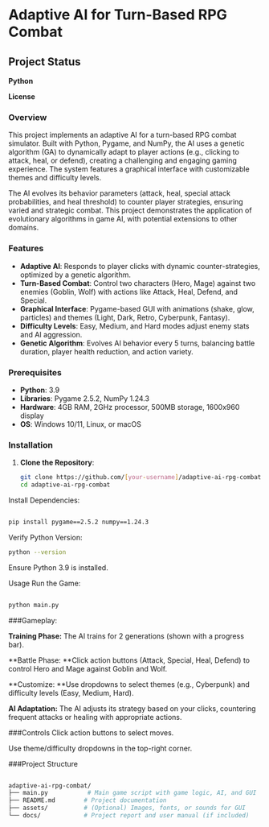 # Adaptive AI for Turn-Based RPG Combat

## Project Status

**Python**

**License**

### Overview

This project implements an adaptive AI for a turn-based RPG combat simulator. Built with Python, Pygame, and NumPy, the AI uses a genetic algorithm (GA) to dynamically adapt to player actions (e.g., clicking to attack, heal, or defend), creating a challenging and engaging gaming experience. The system features a graphical interface with customizable themes and difficulty levels.

The AI evolves its behavior parameters (attack, heal, special attack probabilities, and heal threshold) to counter player strategies, ensuring varied and strategic combat. This project demonstrates the application of evolutionary algorithms in game AI, with potential extensions to other domains.

### Features

- **Adaptive AI**: Responds to player clicks with dynamic counter-strategies, optimized by a genetic algorithm.
- **Turn-Based Combat**: Control two characters (Hero, Mage) against two enemies (Goblin, Wolf) with actions like Attack, Heal, Defend, and Special.
- **Graphical Interface**: Pygame-based GUI with animations (shake, glow, particles) and themes (Light, Dark, Retro, Cyberpunk, Fantasy).
- **Difficulty Levels**: Easy, Medium, and Hard modes adjust enemy stats and AI aggression.
- **Genetic Algorithm**: Evolves AI behavior every 5 turns, balancing battle duration, player health reduction, and action variety.

### Prerequisites

- **Python**: 3.9
- **Libraries**: Pygame 2.5.2, NumPy 1.24.3
- **Hardware**: 4GB RAM, 2GHz processor, 500MB storage, 1600x960 display
- **OS**: Windows 10/11, Linux, or macOS

### Installation

1. **Clone the Repository**:

   ```bash
   git clone https://github.com/[your-username]/adaptive-ai-rpg-combat.git
   cd adaptive-ai-rpg-combat
    ```
Install Dependencies:

```bash

pip install pygame==2.5.2 numpy==1.24.3
```
Verify Python Version:

```bash
python --version
```
Ensure Python 3.9 is installed.

Usage
Run the Game:

```bash

python main.py
```
###Gameplay:

**Training Phase:** The AI trains for 2 generations (shown with a progress bar).

**Battle Phase: **Click action buttons (Attack, Special, Heal, Defend) to control Hero and Mage against Goblin and Wolf.

**Customize: **Use dropdowns to select themes (e.g., Cyberpunk) and difficulty levels (Easy, Medium, Hard).

**AI Adaptation:** The AI adjusts its strategy based on your clicks, countering frequent attacks or healing with appropriate actions.

###Controls
Click action buttons to select moves.

Use theme/difficulty dropdowns in the top-right corner.

###Project Structure
```bash

adaptive-ai-rpg-combat/
├── main.py           # Main game script with game logic, AI, and GUI
├── README.md        # Project documentation
├── assets/          # (Optional) Images, fonts, or sounds for GUI
└── docs/            # Project report and user manual (if included)
```

